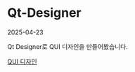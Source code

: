 # Qt-Designer

2025-04-23

Qt Designer로 QUI 디자인을 만들어봤습니다.

[QUI 디자인](https://github.com/user-attachments/assets/5bb7b1a3-fb6a-4812-a471-5629eccf8c01)
